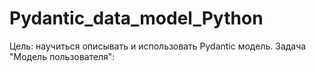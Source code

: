 # Pydantic_data_model_Python
Цель: научиться описывать и использовать Pydantic модель.  Задача "Модель пользователя":
